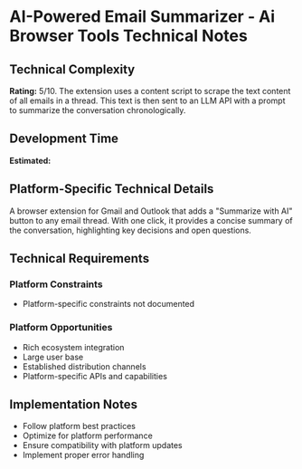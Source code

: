 # AI-Powered Email Summarizer - Ai Browser Tools Technical Notes

## Technical Complexity
**Rating:** 5/10. The extension uses a content script to scrape the text content of all emails in a thread. This text is then sent to an LLM API with a prompt to summarize the conversation chronologically.

## Development Time
**Estimated:** 

## Platform-Specific Technical Details
A browser extension for Gmail and Outlook that adds a "Summarize with AI" button to any email thread. With one click, it provides a concise summary of the conversation, highlighting key decisions and open questions.

## Technical Requirements

### Platform Constraints
- Platform-specific constraints not documented

### Platform Opportunities
- Rich ecosystem integration
- Large user base
- Established distribution channels
- Platform-specific APIs and capabilities

## Implementation Notes
- Follow platform best practices
- Optimize for platform performance
- Ensure compatibility with platform updates
- Implement proper error handling
